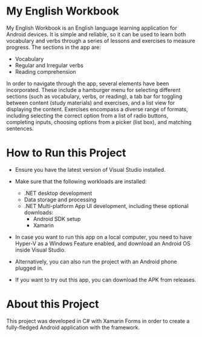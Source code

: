 # My English Workbook

My English Workbook is an English language learning application for Android devices. It is simple and reliable, so it can be used to learn both vocabulary and verbs through a series of lessons and exercises to measure progress. The sections in the app are:

- Vocabulary
- Regular and Irregular verbs
- Reading comprehension

In order to navigate through the app, several elements have been incorporated. These include a hamburger menu for selecting different sections (such as vocabulary, verbs, or reading), a tab bar for toggling between content (study materials) and exercises, and a list view for displaying the content. Exercises encompass a diverse range of formats, including selecting the correct option from a list of radio buttons, completing inputs, choosing options from a picker (list box), and matching sentences.

# How to Run this Project

- Ensure you have the latest version of Visual Studio installed.

- Make sure that the following workloads are installed:
  - .NET desktop development
  - Data storage and processing
  - .NET Multi-platform App UI development, including these optional downloads:
    - Android SDK setup
    - Xamarin

- In case you want to run this app on a local computer, you need to have Hyper-V as a Windows Feature enabled, and download an Android OS inside Visual Studio.

- Alternatively, you can also run the project with an Android phone plugged in.

- If you want to try out this app, you can download the APK from releases.

# About this Project

This project was developed in C# with Xamarin Forms in order to create a fully-fledged Android application with the framework.